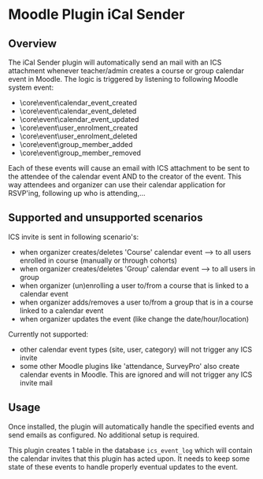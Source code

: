 #  Moodle Plugin iCal Sender

## Overview

The iCal Sender plugin will automatically send an mail with an ICS attachment whenever teacher/admin creates a course or group calendar event in Moodle.
The logic is triggered by listening  to following Moodle system event:
- \core\event\calendar_event_created
- \core\event\calendar_event_deleted
- \core\event\calendar_event_updated
- \core\event\user_enrolment_created
- \core\event\user_enrolment_deleted
- \core\event\group_member_added
- \core\event\group_member_removed

Each of these events will cause an email with ICS attachment to be sent to the attendee of the calendar event AND to the creator of the event.
This way attendees and organizer can use their calendar application for RSVP'ing, following up who is attending,...


## Supported and unsupported scenarios

ICS invite is sent in following scenario's:

- when organizer creates/deletes 'Course' calendar event  --> to all users enrolled in course (manually or through cohorts)
- when organizer creates/deletes 'Group' calendar event  --> to all users in group
- when organizer (un)enrolling a user to/from a course that is linked to a calendar event
- when organizer adds/removes a user to/from a group that is in a course linked to a calendar event
- when organizer updates the event (like change the date/hour/location)

Currently not supported:

- other calendar event types (site, user, category) will not trigger any ICS invite
- some other Moodle plugins like 'attendance, SurveyPro' also create calendar events in Moodle. This are ignored and will not trigger any ICS invite mail


## Usage

Once installed, the plugin will automatically handle the specified events and send emails as configured. No additional setup is required.

This plugin creates 1 table in the database `ics_event_log` which will contain the calendar invites that this plugin has acted upon. It needs to keep some state of these events to handle properly eventual updates to the event.



